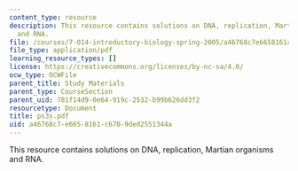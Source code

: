 ```yaml
---
content_type: resource
description: This resource contains solutions on DNA, replication, Martian organisms
  and RNA.
file: /courses/7-014-introductory-biology-spring-2005/a46768c7e6658161c6709ded2551344a_ps3s.pdf
file_type: application/pdf
learning_resource_types: []
license: https://creativecommons.org/licenses/by-nc-sa/4.0/
ocw_type: OCWFile
parent_title: Study Materials
parent_type: CourseSection
parent_uid: 781f14d9-0e64-919c-2532-b99b626dd3f2
resourcetype: Document
title: ps3s.pdf
uid: a46768c7-e665-8161-c670-9ded2551344a
---
```

This resource contains solutions on DNA, replication, Martian organisms and RNA.